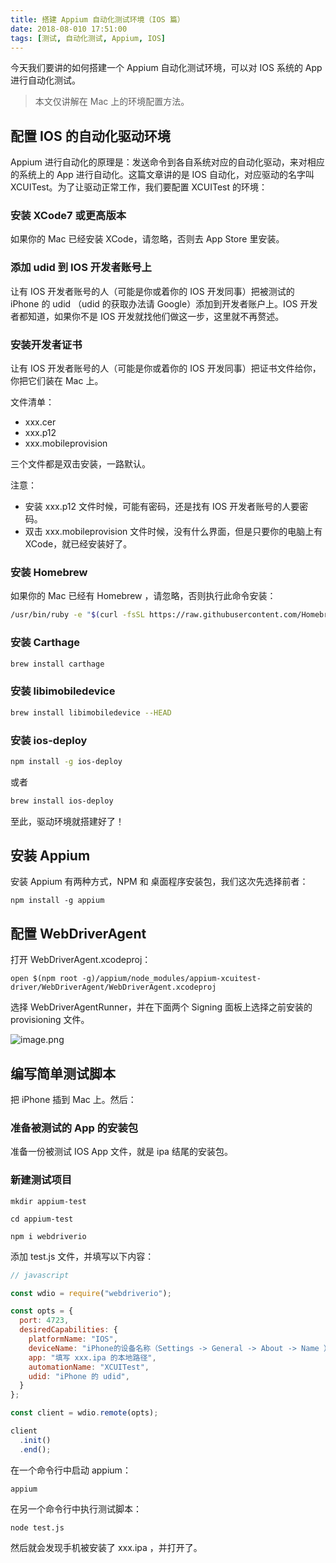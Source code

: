 ```yaml
---
title: 搭建 Appium 自动化测试环境（IOS 篇）
date: 2018-08-010 17:51:00
tags: [测试, 自动化测试, Appium, IOS]
---
```


今天我们要讲的如何搭建一个 Appium 自动化测试环境，可以对 IOS 系统的 App 进行自动化测试。

> 本文仅讲解在 Mac 上的环境配置方法。

<!--more-->

## 配置 IOS 的自动化驱动环境

Appium 进行自动化的原理是：发送命令到各自系统对应的自动化驱动，来对相应的系统上的 App 进行自动化。这篇文章讲的是 IOS 自动化，对应驱动的名字叫 XCUITest。为了让驱动正常工作，我们要配置 XCUITest 的环境：

### 安装 XCode7 或更高版本

如果你的 Mac 已经安装 XCode，请忽略，否则去 App Store 里安装。

### 添加 udid 到 IOS 开发者账号上

让有 IOS 开发者账号的人（可能是你或着你的 IOS 开发同事）把被测试的 iPhone 的 udid （udid 的获取办法请 Google）添加到开发者账户上。IOS 开发者都知道，如果你不是 IOS 开发就找他们做这一步，这里就不再赘述。

### 安装开发者证书

让有 IOS 开发者账号的人（可能是你或着你的 IOS 开发同事）把证书文件给你，你把它们装在 Mac 上。

文件清单：

- xxx.cer
- xxx.p12
- xxx.mobileprovision

三个文件都是双击安装，一路默认。

注意：

- 安装 xxx.p12 文件时候，可能有密码，还是找有 IOS 开发者账号的人要密码。
- 双击 xxx.mobileprovision 文件时候，没有什么界面，但是只要你的电脑上有 XCode，就已经安装好了。


### 安装 Homebrew

如果你的 Mac 已经有 Homebrew ，请忽略，否则执行此命令安装：

```sh
/usr/bin/ruby -e "$(curl -fsSL https://raw.githubusercontent.com/Homebrew/install/master/install)"
```

### 安装 Carthage

```sh
brew install carthage
```

### 安装 libimobiledevice

```sh
brew install libimobiledevice --HEAD
```

### 安装 ios-deploy 

```sh
npm install -g ios-deploy
```

或者

```sh
brew install ios-deploy
```

至此，驱动环境就搭建好了！

## 安装 Appium 

安装 Appium 有两种方式，NPM 和 桌面程序安装包，我们这次先选择前者：

```
npm install -g appium
```

## 配置 WebDriverAgent

打开 WebDriverAgent.xcodeproj：

```
open $(npm root -g)/appium/node_modules/appium-xcuitest-driver/WebDriverAgent/WebDriverAgent.xcodeproj
```

选择 WebDriverAgentRunner，并在下面两个 Signing 面板上选择之前安装的 provisioning 文件。

![image.png](http://ata2-img.cn-hangzhou.img-pub.aliyun-inc.com/e60eccda5f84c981c7ba933b4cc37f00.png)

## 编写简单测试脚本

把 iPhone 插到 Mac 上。然后： 

### 准备被测试的 App 的安装包

准备一份被测试 IOS App 文件，就是 ipa 结尾的安装包。

### 新建测试项目

```
mkdir appium-test

cd appium-test

npm i webdriverio
```

添加 test.js 文件，并填写以下内容：

```js
// javascript

const wdio = require("webdriverio");

const opts = {
  port: 4723,
  desiredCapabilities: {
    platformName: "IOS",
    deviceName: "iPhone的设备名称（Settings -> General -> About -> Name ）",
    app: "填写 xxx.ipa 的本地路径",
    automationName: "XCUITest",
    udid: "iPhone 的 udid",
  }
};

const client = wdio.remote(opts);

client
  .init()
  .end();
```

在一个命令行中启动 appium：

```
appium
```

在另一个命令行中执行测试脚本：

```
node test.js
```

然后就会发现手机被安装了 xxx.ipa ，并打开了。
